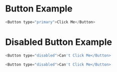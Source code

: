 
# Button Example

```js
<Button type="primary">Click Me</Button>
```

# Disabled Button Example

```js noeditor
<Button type="disabled">Can't Click Me</Button>
```

```js static
<Button type="disabled">Can't Click Me</Button>
```

